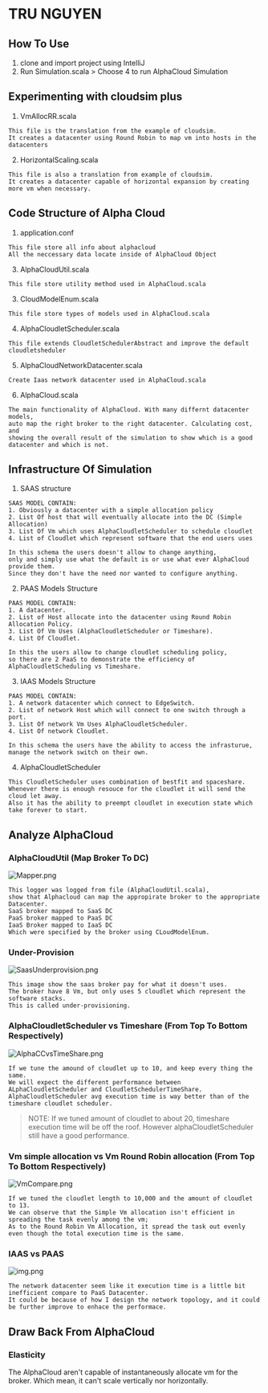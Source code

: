 # TRU NGUYEN

## How To Use

1. clone and import project using IntelliJ
2. Run Simulation.scala > Choose 4 to run AlphaCloud Simulation

## Experimenting with cloudsim plus

1. VmAllocRR.scala
```
This file is the translation from the example of cloudsim.
It creates a datacenter using Round Robin to map vm into hosts in the datacenters
```


2. HorizontalScaling.scala
```
This file is also a translation from example of cloudsim.
It creates a datacenter capable of horizontal expansion by creating more vm when necessary.
```

## Code Structure of Alpha Cloud

1. application.conf
```
This file store all info about alphacloud
All the neccessary data locate inside of AlphaCloud Object
```

3. AlphaCloudUtil.scala
```
This file store utility method used in AlphaCloud.scala
```

3. CloudModelEnum.scala
```
This file store types of models used in AlphaCloud.scala
```

4. AlphaCloudletScheduler.scala
```
This file extends CloudletSchedulerAbstract and improve the default cloudletsheduler
```

5. AlphaCloudNetworkDatacenter.scala
```
Create Iaas network datacenter used in AlphaCloud.scala
```

6. AlphaCloud.scala
```
The main functionality of AlphaCloud. With many differnt datacenter models,
auto map the right broker to the right datacenter. Calculating cost, and 
showing the overall result of the simulation to show which is a good datacenter and which is not.
```

## Infrastructure Of Simulation

1. SAAS structure
```
SAAS MODEL CONTAIN:
1. Obviously a datacenter with a simple allocation policy
2. List Of host that will eventually allocate into the DC (Simple Allocation)
3. List Of Vm which uses AlphaCloudletScheduler to schedule cloudlet
4. List of Cloudlet which represent software that the end users uses

In this schema the users doesn't allow to change anything, 
only and simply use what the default is or use what ever AlphaCloud provide them.
Since they don't have the need nor wanted to configure anything.
```

2. PAAS Models Structure
```
PAAS MODEL CONTAIN:
1. A datacenter.
2. List of Host allocate into the datacenter using Round Robin Allocation Policy.
3. List Of Vm Uses (AlphaCloudletScheduler or Timeshare).
4. List Of Cloudlet.

In this the users allow to change cloudlet scheduling policy, 
so there are 2 PaaS to demonstrate the efficiency of AlphaCloudletScheduling vs Timeshare.
```

3. IAAS Models Structure
```
PAAS MODEL CONTAIN:
1. A network datacenter which connect to EdgeSwitch.
2. List of network Host which will connect to one switch through a port.
3. List Of network Vm Uses AlphaCloudletScheduler.
4. List Of network Cloudlet.

In this schema the users have the ability to access the infrasturue, 
manage the network switch on their own.
```

4. AlphaCloudletScheduler
```
This CloudletScheduler uses combination of bestfit and spaceshare. 
Whenever there is enough resouce for the cloudlet it will send the cloud let away. 
Also it has the ability to preempt cloudlet in execution state which take forever to start.
```

## Analyze AlphaCloud

### AlphaCloudUtil (Map Broker To DC)
![Mapper.png](Mapper.png)
```
This logger was logged from file (AlphaCloudUtil.scala), 
show that Alphacloud can map the appropirate broker to the appropriate Datacenter.
SaaS broker mapped to SaaS DC
PaaS broker mapped to PaaS DC
IaaS Broker mapped to IaaS DC
Which were specified by the broker using CLoudModelEnum.
```

### Under-Provision
![SaasUnderprovision.png](SaasUnderprovision.png)
```
This image show the saas broker pay for what it doesn't uses. 
The broker have 8 Vm, but only uses 5 cloudlet which represent the software stacks.
This is called under-provisioning.
```


### AlphaCloudletScheduler vs Timeshare (From Top To Bottom Respectively)
![AlphaCCvsTimeShare.png](AlphaCCvsTimeShare.png)
```
If we tune the amound of cloudlet up to 10, and keep every thing the same.
We will expect the different performance between ALphaCloudletScheduler and CloudletSchedulerTimeShare. 
AlphaCloudletScheduler avg execution time is way better than of the timeshare cloudlet scheduler.
```
> NOTE: If we tuned amount of cloudlet to about 20, timeshare execution time will be off the roof.
> However alphaCloudletScheduler still have a good performance.

### Vm simple allocation vs Vm Round Robin allocation (From Top To Bottom Respectively)
![VmCompare.png](VmCompare.png)
```
If we tuned the cloudlet length to 10,000 and the amount of cloudlet to 13. 
We can observe that the Simple Vm allocation isn't efficient in spreading the task evenly among the vm; 
As to the Round Robin Vm Allocation, it spread the task out evenly even though the total execution time is the same.
```

### IAAS vs PAAS
![img.png](PaaSvsIaaS.png)
```
The network datacenter seem like it execution time is a little bit inefficient compare to PaaS Datacenter.
It could be because of how I design the network topology, and it could be further improve to enhace the performace.
```

## Draw Back From AlphaCloud

### Elasticity
The AlphaCloud aren't capable of instantaneously allocate vm for the broker. 
Which mean, it can't scale vertically nor horizontally.